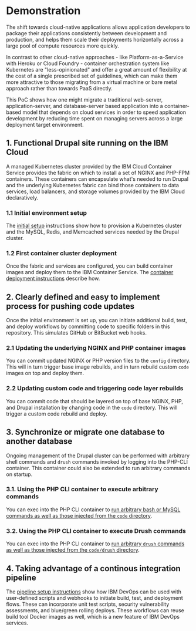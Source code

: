 # Demonstration
The shift towards cloud-native applications allows application developers to package their applications consistently between development and production, and helps them scale their deployments horizontally across a large pool of compute resources more quickly.

In contrast to other cloud-native approaches - like Platform-as-a-Service with Heroku or Cloud Foundry - container orchestration system like Kubernetes are "less-opinionated" and offer a great amount of flexibility at the cost of a single prescribed set of guidelines, which can make them more attractive to those migrating from a virtual machine or bare metal approach rather than towards PaaS directly.

This PoC shows how one might migrate a traditional web-server, application-server, and database-server based application into a container-based model that depends on cloud services in order to speed application development by reducing time spent on managing servers across a large deployment target environment.

## 1. Functional Drupal site running on the IBM Cloud
A managed Kubernetes cluster provided by the IBM Cloud Container Service provides the fabric on which to install a set of NGINX and PHP-FPM containers. These containers can encapsulate what's needed to run Drupal and the underlying Kubernetes fabric can bind those containers to data services, load balancers, and storage volumes provided by the IBM Cloud declaratively.

### 1.1 Initial environment setup
The [initial setup](INITIAL-SETUP.md) instructions show how to provision a Kubernetes cluster and the MySQL, Redis, and Memcached services needed by the Drupal cluster.

### 1.2 First container cluster deployment
Once the fabric and services are configured, you can build container images and deploy them to the IBM Container Service. The [container deployment instructions](DEPLOY-CONTAINERS.md) describe how.

## 2. Clearly defined and easy to implement process for pushing code updates
Once the initial environment is set up, you can initiate additional build, test, and deploy workflows by committing code to specific folders in this repository. This simulates GitHub or BitBucket web hooks.

### 2.1 Updating the underlying NGINX and PHP container images
You can commit updated NGINX or PHP version files to the `config` directory. This will in turn trigger base image rebuilds, and in turn rebuild custom `code` images on top and deploy them.

### 2.2 Updating custom code and triggering code layer rebuilds
You can commit code that should be layered on top of base NGINX, PHP, and Drupal installation by changing code in the `code` directory. This will trigger a custom code rebuild and deploy.

## 3. Synchronize or migrate one database to another database
Ongoing management of the Drupal cluster can be performed with arbitrary shell commands and `drush` commands invoked by logging into the PHP-CLI container. This container could also be extended to run arbitrary commands on startup.

### 3.1. Using the PHP CLI container to execute arbitrary commands
You can exec into the PHP CLI container to [run arbitrary bash or MySQL commands as well as those injected from the `code` directory](PHP-CLI-DRUSH.md).

### 3.2. Using the PHP CLI container to execute Drush commands
You can exec into the PHP CLI container to [run arbitrary `drush` commands as well as those injected from the `code/drush` directory](PHP-CLI-DRUSH.md).

## 4. Taking advantage of a continous integration pipeline
The [pipeline setup instructions](PIPELINE-SETUP.md) show how IBM DevOps can be used with user-defined scripts and webhooks to initiate build, test, and deployment flows. These can incorporate unit test scripts, security vulnerability assessments, and blue/green rolling deploys. These workflows can reuse build tool Docker images as well, which is a new feature of IBM DevOps services.
